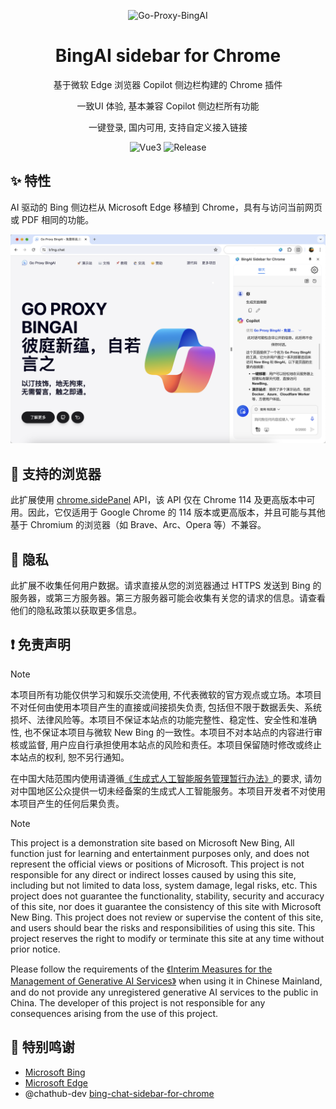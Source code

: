 <div align="center">

![Go-Proxy-BingAI](https://raw.githubusercontent.com/Harry-zklcdc/go-proxy-bingai/master/docs/img/header.png)

# BingAI sidebar for Chrome

基于微软 Edge 浏览器 Copilot 侧边栏构建的 Chrome 插件

一致UI 体验, 基本兼容 Copilot 侧边栏所有功能

一键登录, 国内可用, 支持自定义接入链接

![Vue3](https://img.shields.io/badge/Vue-3.4.21-green?style=flat-square&logo=vue.js) ![Release](https://img.shields.io/github/v/release/Harry-zklcdc/bingai-sidebar-chrome.svg?style=flat-square&label=Release&logo=github&color=light-green)

</div>

## ✨ 特性

AI 驱动的 Bing 侧边栏从 Microsoft Edge 移植到 Chrome，具有与访问当前网页或 PDF 相同的功能。

![屏幕截图](screenshot.png?raw=true)


## 📌 支持的浏览器

此扩展使用 [chrome.sidePanel](https://developer.chrome.com/docs/extensions/reference/sidePanel/) API，该 API 仅在 Chrome 114 及更高版本中可用。因此，它仅适用于 Google Chrome 的 114 版本或更高版本，并且可能与其他基于 Chromium 的浏览器（如 Brave、Arc、Opera 等）不兼容。

## 🍩 隐私

此扩展不收集任何用户数据。请求直接从您的浏览器通过 HTTPS 发送到 Bing 的服务器，或第三方服务器。第三方服务器可能会收集有关您的请求的信息。请查看他们的隐私政策以获取更多信息。

## ❗️ 免责声明

> [!NOTE]
> 本项目所有功能仅供学习和娱乐交流使用, 不代表微软的官方观点或立场。本项目不对任何由使用本项目产生的直接或间接损失负责, 包括但不限于数据丢失、系统损坏、法律风险等。本项目不保证本站点的功能完整性、稳定性、安全性和准确性, 也不保证本项目与微软 New Bing 的一致性。本项目不对本站点的内容进行审核或监督, 用户应自行承担使用本站点的风险和责任。本项目保留随时修改或终止本站点的权利, 恕不另行通知。
>
> 在中国大陆范围内使用请遵循[《生成式人工智能服务管理暂行办法》](http://www.cac.gov.cn/2023-07/13/c_1690898327029107.htm)的要求, 请勿对中国地区公众提供一切未经备案的生成式人工智能服务。本项目开发者不对使用本项目产生的任何后果负责。

> [!NOTE]
> This project is a demonstration site based on Microsoft New Bing, All function just for learning and entertainment purposes only, and does not represent the official views or positions of Microsoft. This project is not responsible for any direct or indirect losses caused by using this site, including but not limited to data loss, system damage, legal risks, etc. This project does not guarantee the functionality, stability, security and accuracy of this site, nor does it guarantee the consistency of this site with Microsoft New Bing. This project does not review or supervise the content of this site, and users should bear the risks and responsibilities of using this site. This project reserves the right to modify or terminate this site at any time without prior notice.
>
> Please follow the requirements of the [《Interim Measures for the Management of Generative AI Services》](http://www.cac.gov.cn/2023-07/13/c_1690898327029107.htm) when using it in Chinese Mainland, and do not provide any unregistered generative AI services to the public in China. The developer of this project is not responsible for any consequences arising from the use of this project.

## 🎉 特别鸣谢

- [Microsoft Bing](https://www.bing.com)
- [Microsoft Edge](https://www.microsoft.com/edge)
- @chathub-dev [bing-chat-sidebar-for-chrome](https://github.com/chathub-dev/bing-chat-sidebar-for-chrome)
